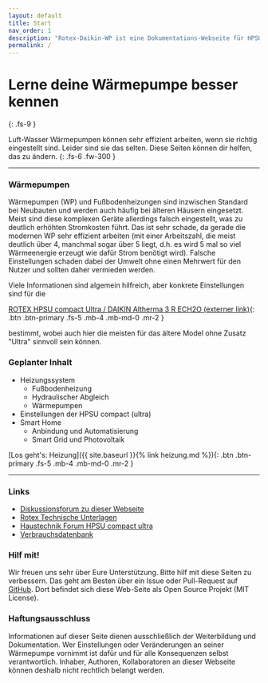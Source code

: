 ```yaml
---
layout: default
title: Start
nav_order: 1
description: "Rotex-Daikin-WP ist eine Dokumentations-Webseite für HPSU Compact Ultra Wärmepumpen Optimierung"
permalink: /
---
```


# Lerne deine Wärmepumpe besser kennen
{: .fs-9 }

Luft-Wasser Wärmepumpen können sehr effizient arbeiten, wenn sie richtig eingestellt sind.
Leider sind sie das selten. Diese Seiten können dir helfen, das zu ändern.
{: .fs-6 .fw-300 }
 
---


### Wärmepumpen

Wärmepumpen (WP) und Fußbodenheizungen sind inzwischen Standard bei Neubauten und werden
auch häufig bei älteren Häusern eingesetzt. Meist sind diese komplexen Geräte allerdings
falsch eingestellt, was zu deutlich erhöhten Stromkosten führt. Das ist sehr schade, da
gerade die modernen WP sehr effizient arbeiten (mit einer Arbeitszahl, die meist deutlich
über 4, manchmal sogar über 5 liegt, d.h. es wird 5 mal so viel Wärmeenergie erzeugt wie
dafür Strom benötigt wird). Falsche Einstellungen schaden dabei der Umwelt ohne einen
Mehrwert für den Nutzer und sollten daher vermieden werden. 

Viele Informationen sind algemein hilfreich, aber konkrete Einstellungen sind für die 

[ROTEX HPSU compact Ultra / DAIKIN Altherma 3 R ECH2O (externer link)](https://fachportal.rotex-heating.com/technische-unterlagen/archiv/rotex-hpsu-compact-ultra.html){: .btn .btn-primary .fs-5 .mb-4 .mb-md-0 .mr-2 }

bestimmt, wobei auch hier die meisten für das ältere Model ohne Zusatz "Ultra" sinnvoll sein können. 

### Geplanter Inhalt

- Heizungssystem
  - Fußbodenheizung
  - Hydraulischer Abgleich
  - Wärmepumpen
- Einstellungen der HPSU compact (ultra)
- Smart Home
  - Anbindung und Automatisierung
  - Smart Grid und Photovoltaik


[Los geht's: Heizung]({{ site.baseurl }}{% link heizung.md %}){: .btn .btn-primary .fs-5 .mb-4 .mb-md-0 .mr-2 }

---

### Links

- [Diskussionsforum zu dieser Webseite](https://www.haustechnikdialog.de/Forum/p/3272084)
- [Rotex Technische Unterlagen](https://fachportal.rotex-heating.com/technische-unterlagen/archiv/rotex-hpsu-compact-ultra.html)
- [Haustechnik Forum HPSU compact ultra](https://www.haustechnikdialog.de/Forum/t/226662/ROTEX-HPSU-compact-Ultra-ab-2018-Erfahrungen-Optimierung)
- [Verbrauchsdatenbank](https://www.waermepumpen-verbrauchsdatenbank.de)


### Hilf mit!

Wir freuen uns sehr über Eure Unterstützung. Bitte hilf mit diese Seiten zu verbessern. 
Das geht am Besten über ein Issue oder Pull-Request auf [GitHub](https://github.com/m-reuter/Rotex-Daikin-WP).
Dort befindet sich diese Web-Seite als Open Source Projekt (MIT License). 

### Haftungsausschluss

Informationen auf dieser Seite dienen ausschließlich der Weiterbildung und Dokumentation. Wer Einstellungen oder Veränderungen an seiner Wärmepumpe vornimmt ist dafür und für alle Konsequenzen selbst verantwortlich. Inhaber, Authoren, Kollaboratoren an dieser Webseite können deshalb nicht rechtlich belangt werden. 

